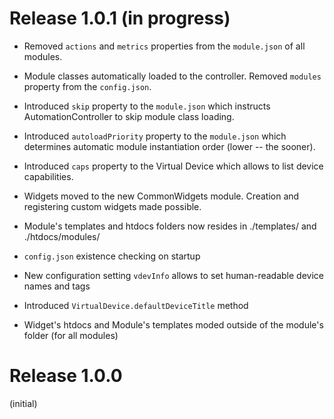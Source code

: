# Release 1.0.1 (in progress)

* Removed `actions` and `metrics` properties from the `module.json` of all modules.

* Module classes automatically loaded to the controller. Removed `modules` property from the `config.json`.

* Introduced `skip` property to the `module.json` which instructs AutomationController to skip module class loading.

* Introduced `autoloadPriority` property to the `module.json` which determines automatic module instantiation order (lower -- the sooner).

* Introduced `caps` property to the Virtual Device which allows to list device capabilities.

* Widgets moved to the new CommonWidgets module. Creation and registering custom widgets made possible.

* Module's templates and htdocs folders now resides in ./templates/<ModuleName> and ./htdocs/modules/<ModuleName>

* `config.json` existence checking on startup

* New configuration setting `vdevInfo` allows to set human-readable device names and tags

* Introduced `VirtualDevice.defaultDeviceTitle` method

* Widget's htdocs and Module's templates moded outside of the module's folder (for all modules)

# Release 1.0.0

(initial)
